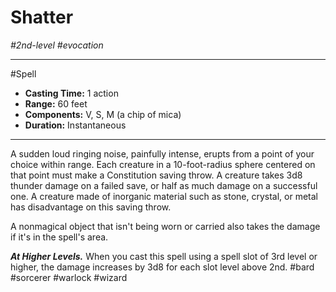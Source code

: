 # Shatter
*#2nd-level #evocation*
___ 
#Spell
- **Casting Time:** 1 action
- **Range:** 60 feet
- **Components:** V, S, M (a chip of mica)
- **Duration:** Instantaneous
---
A sudden loud ringing noise, painfully intense, erupts from a point of your choice within range. Each creature in a 10-foot-radius sphere centered on that point must make a Constitution saving throw. A creature takes 3d8 thunder damage on a failed save, or half as much damage on a successful one. A creature made of inorganic material such as stone, crystal, or metal has disadvantage on this saving throw.

A nonmagical object that isn't being worn or carried also takes the damage if it's in the spell's area.

***At Higher Levels.*** When you cast this spell using a spell slot of 3rd level or higher, the damage increases by 3d8 for each slot level above 2nd.
#bard
#sorcerer
#warlock
#wizard